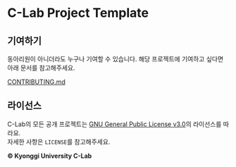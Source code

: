 # C-Lab Project Template

## 기여하기

동아리원이 아니더라도 누구나 기여할 수 있습니다. 해당 프로젝트에 기여하고 싶다면 아래 문서를 참고해주세요.  

[CONTRIBUTING.md](/CONTRIBUTING.md)

## 라이선스

C-Lab의 모든 공개 프로젝트는 [GNU General Public License v3.0](https://www.gnu.org/licenses/gpl-3.0.html)의 라이선스를 따라요.  
자세한 사항은 `LICENSE`를 참고해주세요.

**© Kyonggi University C-Lab**

